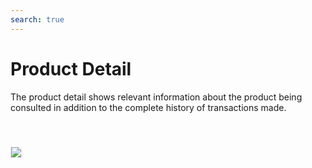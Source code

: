 ```yaml
---
search: true
---
```


# Product Detail

The product detail shows relevant information about the product being consulted in addition to the complete history of transactions made.

 <img src="/assets/img/dynamic/experiences/business/product-detail.jpg" style="border: 1px solid #EEE; margin-top: 40px"> 